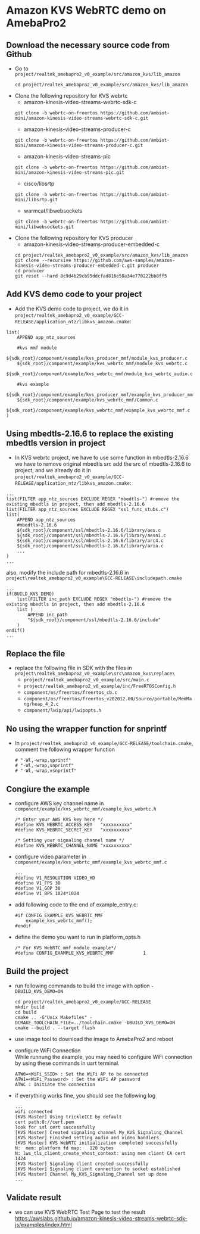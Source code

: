 # Amazon KVS WebRTC demo on AmebaPro2 #

## Download the necessary source code from Github
- Go to `project/realtek_amebapro2_v0_example/src/amazon_kvs/lib_amazon`
    ```
    cd project/realtek_amebapro2_v0_example/src/amazon_kvs/lib_amazon
    ```
- Clone the following repository for KVS webrtc
	- amazon-kinesis-video-streams-webrtc-sdk-c
    ```
    git clone -b webrtc-on-freertos https://github.com/ambiot-mini/amazon-kinesis-video-streams-webrtc-sdk-c.git
    ```
    - amazon-kinesis-video-streams-producer-c
    ```
    git clone -b webrtc-on-freertos https://github.com/ambiot-mini/amazon-kinesis-video-streams-producer-c.git
    ```
    - amazon-kinesis-video-streams-pic
    ```
    git clone -b webrtc-on-freertos https://github.com/ambiot-mini/amazon-kinesis-video-streams-pic.git
    ```
    - cisco/libsrtp
    ```
    git clone -b webrtc-on-freertos https://github.com/ambiot-mini/libsrtp.git
    ```
    - warmcat/libwebsockets
    ```
    git clone -b webrtc-on-freertos https://github.com/ambiot-mini/libwebsockets.git
    ```
- Clone the following repository for KVS producer
	- amazon-kinesis-video-streams-producer-embedded-c
    ```
    cd project/realtek_amebapro2_v0_example/src/amazon_kvs/lib_amazon
    git clone --recursive https://github.com/aws-samples/amazon-kinesis-video-streams-producer-embedded-c.git producer
    cd producer
    git reset --hard 8c9d4b29cb95ddcfad816e50a34e770222bb8ff5
    ```

## Add KVS demo code to your project
- Add the KVS demo code to project, we do it in `project/realtek_amebapro2_v0_example/GCC-RELEASE/application_ntz/libkvs_amazon.cmake`:  
```
list(
	APPEND app_ntz_sources

    #kvs mmf module
    ${sdk_root}/component/example/kvs_producer_mmf/module_kvs_producer.c
    ${sdk_root}/component/example/kvs_webrtc_mmf/module_kvs_webrtc.c
    ${sdk_root}/component/example/kvs_webrtc_mmf/module_kvs_webrtc_audio.c

    #kvs example
	${sdk_root}/component/example/kvs_producer_mmf/example_kvs_producer_mmf.c
    ${sdk_root}/component/example/kvs_webrtc_mmf/Common.c
    ${sdk_root}/component/example/kvs_webrtc_mmf/example_kvs_webrtc_mmf.c
)
```

## Using mbedtls-2.16.6 to replace the existing mbedtls version in project
- In KVS webrtc project, we have to use some function in mbedtls-2.16.6  
we have to remove original mbedtls src add the src of mbedtls-2.16.6 to project, and we already do it in `project/realtek_amebapro2_v0_example/GCC-RELEASE/application_ntz/libkvs_amazon.cmake`:
```
...
list(FILTER app_ntz_sources EXCLUDE REGEX "mbedtls-") #remove the existing mbedtls in project, then add mbedtls-2.16.6
list(FILTER app_ntz_sources EXCLUDE REGEX "ssl_func_stubs.c")
list(
	APPEND app_ntz_sources
    #mbedtls-2.16.6
    ${sdk_root}/component/ssl/mbedtls-2.16.6/library/aes.c
    ${sdk_root}/component/ssl/mbedtls-2.16.6/library/aesni.c
    ${sdk_root}/component/ssl/mbedtls-2.16.6/library/arc4.c
    ${sdk_root}/component/ssl/mbedtls-2.16.6/library/aria.c
    ...
)
...
```
also, modify the include path for mbedtls-2.16.6 in `project\realtek_amebapro2_v0_example\GCC-RELEASE\includepath.cmake`  
```
...
if(BUILD_KVS_DEMO)
    list(FILTER inc_path EXCLUDE REGEX "mbedtls-") #remove the existing mbedtls in project, then add mbedtls-2.16.6
    list (
        APPEND inc_path
        "${sdk_root}/component/ssl/mbedtls-2.16.6/include"
    )
endif()
...
```

## Replace the file
- replace the following file in SDK with the files in `project\realtek_amebapro2_v0_example\src\amazon_kvs\replace\`
    - `project/realtek_amebapro2_v0_example/src/main.c`
    - `project/realtek_amebapro2_v0_example/inc/FreeRTOSConfig.h`
    - `component/os/freertos/freertos_cb.c`
    - `component/os/freertos/freertos_v202012.00/Source/portable/MemMang/heap_4_2.c`
    - `component/lwip/api/lwipopts.h`

## No using the wrapper function for snprintf 
- In `project/realtek_amebapro2_v0_example/GCC-RELEASE/toolchain.cmake`, comment the following wrapper function
    ```
    # "-Wl,-wrap,sprintf"
    # "-Wl,-wrap,snprintf"
    # "-Wl,-wrap,vsnprintf"
    ```

## Congiure the example
- configure AWS key channel name in `component/example/kvs_webrtc_mmf/example_kvs_webrtc.h`
    ```
    /* Enter your AWS KVS key here */
    #define KVS_WEBRTC_ACCESS_KEY   "xxxxxxxxxx"
    #define KVS_WEBRTC_SECRET_KEY   "xxxxxxxxxx"

    /* Setting your signaling channel name */
    #define KVS_WEBRTC_CHANNEL_NAME "xxxxxxxxxx"
    ```
- configure video parameter in `component/example/kvs_webrtc_mmf/example_kvs_webrtc_mmf.c`
    ```
    ...
    #define V1_RESOLUTION VIDEO_HD
    #define V1_FPS 30
    #define V1_GOP 30
    #define V1_BPS 1024*1024
    ```
- add following code to the end of example_entry.c:  
    ```
    #if CONFIG_EXAMPLE_KVS_WEBRTC_MMF
        example_kvs_webrtc_mmf();
    #endif
    ```
- define the demo you want to run in platform_opts.h  
    ```
    /* For KVS WebRTC mmf module example*/
    #define CONFIG_EXAMPLE_KVS_WEBRTC_MMF           1
    ```

## Build the project
- run following commands to build the image with option `-DBUILD_KVS_DEMO=ON`
    ```
    cd project/realtek_amebapro2_v0_example/GCC-RELEASE
    mkdir build
    cd build
    cmake .. -G"Unix Makefiles" -DCMAKE_TOOLCHAIN_FILE=../toolchain.cmake -DBUILD_KVS_DEMO=ON
    cmake --build . --target flash
    ```

- use image tool to download the image to AmebaPro2 and reboot

- configure WiFi Connection  
    While runnung the example, you may need to configure WiFi connection by using these commands in uart terminal.  
    ```
    ATW0=<WiFi_SSID> : Set the WiFi AP to be connected
    ATW1=<WiFi_Password> : Set the WiFi AP password
    ATWC : Initiate the connection
    ```

- if everything works fine, you should see the following log
    ```
    ...
    wifi connected
    [KVS Master] Using trickleICE by default
    cert path:0://cert.pem
    look for ssl cert successfully
    [KVS Master] Created signaling channel My_KVS_Signaling_Channel
    [KVS Master] Finished setting audio and video handlers
    [KVS Master] KVS WebRTC initialization completed successfully
    N:  mem: platform fd map:   120 bytes
    N: lws_tls_client_create_vhost_context: using mem client CA cert 1424
    [KVS Master] Signaling client created successfully
    [KVS Master] Signaling client connection to socket established
    [KVS Master] Channel My_KVS_Signaling_Channel set up done
    ...
    ```

## Validate result
- we can use KVS WebRTC Test Page to test the result  
https://awslabs.github.io/amazon-kinesis-video-streams-webrtc-sdk-js/examples/index.html

